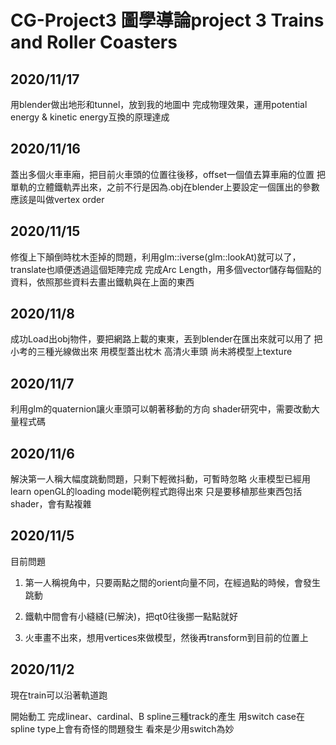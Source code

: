 # CG-Project3 圖學導論project 3 Trains and Roller Coasters

## 2020/11/17

用blender做出地形和tunnel，放到我的地圖中
完成物理效果，運用potential energy & kinetic energy互換的原理達成

## 2020/11/16

蓋出多個火車車廂，把目前火車頭的位置往後移，offset一個值去算車廂的位置
把單軌的立體鐵軌弄出來，之前不行是因為.obj在blender上要設定一個匯出的參數
應該是叫做vertex order

## 2020/11/15

修復上下顛倒時枕木歪掉的問題，利用glm::iverse(glm::lookAt)就可以了，translate也順便透過這個矩陣完成
完成Arc Length，用多個vector儲存每個點的資料，依照那些資料去畫出鐵軌與在上面的東西

## 2020/11/8

成功Load出obj物件，要把網路上載的東東，丟到blender在匯出來就可以用了
把小考的三種光線做出來
用模型蓋出枕木
高清火車頭
尚未將模型上texture

## 2020/11/7

利用glm的quaternion讓火車頭可以朝著移動的方向
shader研究中，需要改動大量程式碼

## 2020/11/6

解決第一人稱大幅度跳動問題，只剩下輕微抖動，可暫時忽略
火車模型已經用learn openGL的loading model範例程式跑得出來
只是要移植那些東西包括shader，會有點複雜

## 2020/11/5

目前問題

1. 第一人稱視角中，只要兩點之間的orient向量不同，在經過點的時候，會發生跳動

2. 鐵軌中間會有小縫縫(已解決)，把qt0往後挪一點點就好

3. 火車畫不出來，想用vertices來做模型，然後再transform到目前的位置上

## 2020/11/2

現在train可以沿著軌道跑

開始動工
完成linear、cardinal、B spline三種track的產生
用switch case在spline type上會有奇怪的問題發生
看來是少用switch為妙
